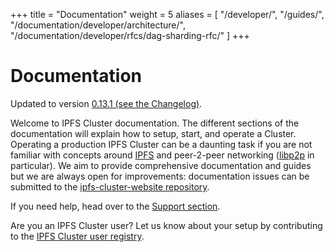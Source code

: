 +++
title = "Documentation"
weight = 5
aliases = [
    "/developer/",
    "/guides/",
    "/documentation/developer/architecture/",
    "/documentation/developer/rfcs/dag-sharding-rfc/"
]
+++

# Documentation

<div class="tipbox tip">Updated to version <a href="https://github.com/ipfs/ipfs-cluster/blob/master/CHANGELOG.md">0.13.1 (see the Changelog)</a>.</div>

Welcome to IPFS Cluster documentation. The different sections of the documentation will explain how to setup, start, and operate a Cluster. Operating a production IPFS Cluster can be a daunting task if you are not familiar with concepts around [IPFS](https://ipfs.io) and peer-2-peer networking ([libp2p](https://libp2p.io) in particular). We aim to provide comprehensive documentation and guides but we are always open for improvements: documentation issues can be submitted to the [ipfs-cluster-website repository](https://github.com/ipfs/ipfs-cluster-website).

If you need help, head over to the [Support section](/support).

<div class="tipbox tip">Are you an IPFS Cluster user? Let us know about your setup by contributing to the <a href="https://docs.google.com/forms/d/e/1FAIpQLSdWF5aXNXrAK_sCyu1eVv2obTaKVO3Ac5dfgl2r5_IWcizGRg/viewform">IPFS Cluster user registry</a>.</div>

